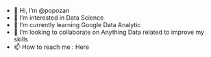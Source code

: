 - 👋 Hi, I’m @popozan
- 👀 I’m interested in Data Science
- 🌱 I’m currently learning Google Data Analytic
- 💞️ I’m looking to collaborate on Anything Data related to improve my skills
- 📫 How to reach me : Here

<!---
popozan/popozan is a ✨ special ✨ repository because its `README.md` (this file) appears on your GitHub profile.
You can click the Preview link to take a look at your changes.
--->

